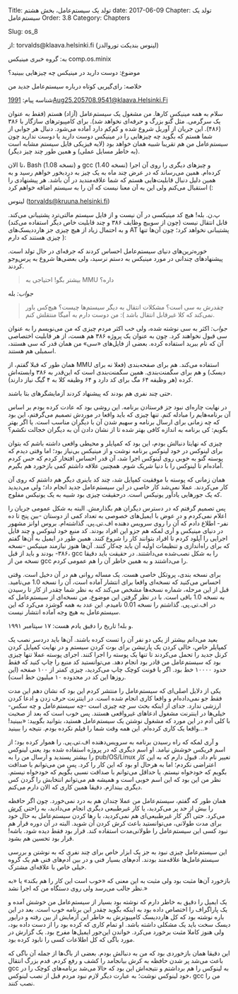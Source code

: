 Title: تولد یک سیستم‌عامل، بخش هشتم
date: 2017-06-09
Chapter: تولد یک سیستم‌عامل
Order: 3.8
Category: Chapters

Slug: os_8



<div class="email">
از: torvalds@klaava.helsinki.fi (لینوس بندیکت توروالدز)

به: گروه خبری مینیکس comp.os.minix

موضوع: دوست دارید در مینیکس چه چیزهایی ببینید؟

خلاصه: رای‌گیریی کوتاه درباره سیستم‌عامل جدید من

شناسه پیام: <1991Aug25.205708.9541@klaava.Helsinki.Fi>

سلام به همه مینیکس کارها. من مشغول یک سیستم‌عامل (آزاد) هستم (فقط به عنوان یک سرگرمی. مثل گنو بزرگ و حرفه‌ای نخواهد شد). برای کامپیوترهای سازگار با ۳۸۶ (۴۸۶). این جریان از آوریل شروع شده و کم‌کم دارد آماده می‌شود. دنبال هر جوابی از شما هستم که بگوید چه چیزهایی را در مینیکس دوست دارید یا دوست ندارید چون سیستم‌عامل من هم تقریبا شبیه همان خواهد بود (لایه فیزیکی فایل سیستم مشابه است (به خاطر مسایل عملی) و همین طور چند چیز دیگر).

تا الان، Bash (نسخه 1.08) و gcc (نسخه 1.40) و چیزهای دیگری را روی آن اجرا کرده‌ام. همین می‌رساند که در عرض چند ماه به یک چیز به دردبخور خواهم رسید و به همین دلیل دنبال قابلیت‌هایی هستم که شما علاقه‌مندید در آن باشد. هر پیشنهادی را استقبال می‌کنم ولی این به آن معنا نیست که آن را به سیستم اضافه خواهم کرد (:

لینوس (torvalds@kruuna.helsinki.fi)

پ.ن. بله! هیچ کد مینیکسی در آن نیست و از فایل سیستم مالتی‌ترد پشتیبانی می‌کند. قابل انتقال نیست (چون از سوییچ وظایف ۳۸۶ و چند قابلیت خاص دیگر استفاده می‌کند) و به احتمال زیاد از هیچ چیزی جز هارددیسک‌های AT پشتیبانی نخواهد کرد؛ چون آن‌ها تنها چیزی هستند که دارم ):
</div >


خوره‌ترین‌های دنیای سیستم‌عامل احساس کردند که جرقه‌ای در حال تولد است. پیشنهادهای چندانی در مورد مینیکس به دستم نرسید، ولی بعضی‌ها شروع به پرس‌وجو کردند.



> بیشتر بگو! احتیاجی به MMU داره؟

*جواب:* بله

> چقدرش به سی است؟ مشکلات انتقال به دیگر سیستم‌ها چیست؟ هیچ‌کس باور نمی‌کند که کلا غیرقابل انتقال باشد ): من دوست دارم به آمیگا منتقلش کنم.

*جواب:* اکثر به سی نوشته شده، ولی خب اکثر مردم چیزی که من می‌نویسم را به عنوان سی قبول نخواهند کرد. چون به عنوان یک پروژه ۳۸۶ هم هست، از هر قابلیت اختصاصی آن که نام ببرید استفاده کرده. بعضی از فایل‌های «سی» من همان قدر که سی هستند، اسمبلی هم هستند.

همان طور که قبلا گفتم، از MMU استفاده می‌کند. هم برای صفحه‌بندی (فعلا نه برای دیسک) و هم برای سگمنت‌بندی. همین سگمنت‌بندی است که این‌قدر به ۳۸۶ وابسته‌اش کرده (هر وظیفه ۶۴ مگ برای کد دارد و ۶۴ وظیفه کلا به ۴ گیگ نیاز دارند).



حتی چند نفری هم بودند که پیشنهاد کردند آزمایشگرهای بتا باشند.

در نهایت چاره‌ای نبود جز فرستادن برنامه. این روشی بود که عادت کرده بودم بر اساس آن برنامه‌هایم را مبادله کنم. تنها چیزی که باید واقعا در موردش تصمیم می‌گرفتم، این بود که چه زمانی برای ارسال برنامه و سهیم شدن آن با دیگران مناسب است. یا اگر بهتر بگویم: کی برنامه به اندازه کافی بهتر شده تا از نشان دادن آن به دیگران خجالت نکشم؟

چیزی که نهایتا دنبالش بودم، این بود که کمپایلر و محیطی واقعی داشته باشم که بتوان برای لینوکس در خود لینوکس برنامه نوشت و از مینیکس بی‌نیاز بود؛ اما وقتی دیدم که پوسته گنو به خوبی روی لینوکس اجرا شد، آن قدر احساس افتخار کردم که حس کردم آماده‌ام تا لینوکس را با دنیا شریک شوم. همچنین علاقه داشتم کمی بازخورد هم بگیرم.

همان زمانی که پوسته با موفقیت کمپایل شد، چند کد باینری دیگر هم داشتم که روی آن کار می‌کردند. عملا نمی‌شد کار خاصی در این سیستم‌عامل جدید انجام داد؛ ولی می‌دیدید که یک جورهایی یادآور یونیکس است. درحقیقت چیزی بود شبیه به یک یونیکس مفلوج.

پس تصمیم گرفتم که در دسترس دیگران هم بگذارمش. البته به شکل عمومی جریان را اعلام نمی‌کردم و در عوض با ایمیل‌های خصوصی به تعداد کمی از دوستان -بین پنج تا ده نفر- اطلاع دادم که آن را روی سرویس دهنده اف.تی.پی. گذاشته‌ام. بروس اوانز مشهور در دنیای مینیکس و آری لمکه هم جزو این افراد بودند. کد منبع خود لینوکس و چند فایل اجرایی را آپلود کردم تا افراد بتوانند کار را شروع کنند. همین طور در ایمیل به آن‌ها گفتم که برای راه‌اندازی و تنظیمات اولیه آن باید چه‌کار کنند. آن‌ها هنوز نیازمند مینیکس -نسخه ۳۸۶- بودند و باید از قبل، gcc را به شکل نصب‌شده می‌داشتند. در حقیقت باید دقیقا نسخه من از gcc را می‌داشتند و به همین خاطر آن را هم عمومی کردم.

برای نسخه بندی، پروتکل خاصی هست. یک مساله روانی هم در آن دخیل است. وقتی احساس می‌کنید که نسخه‌ای واقعا برای انتشار آماده است، آن را نسخه 1.0 می‌نامید. قبل از این مرحله، شماره نسخه‌ها مشخص می‌کند که به نظر شما چقدر از کار تا رسیدن به نسخه 1.0 باقی است. با در نظر گرفتن این موضوع، من نسخه‌ای از سیستم‌عامل که در اف.تی.پی. گذاشتم را نسخه 0.01 نامیدم. این عدد به همه گوشزد می‌کرد که این سیستم‌عامل به هیچ وجه آماده انتشار نیست.

و بله! تاریخ را دقیق یادم هست: ۱۷ سپتامبر ۱۹۹۱.

بعید می‌دانم بیشتر از یکی دو نفر آن را تست کرده باشند. آن‌ها باید دردسر نصب یک کمپایلر خاص، خالی کردن یک پارتیشن برای بوت کردن سیستم و در نهایت کمپایل کردن کرنل جدید را تحمل می‌کردند تا تنها یک پوسته را اجرا کنند. اجرای پوسته عملا تنها چیزی بود که سیستم‌عامل من قادر بود انجام دهد. می‌توانستید کد منبع را چاپ کنید که فقط حدود ۱۰۰۰۰ خط بود. اگر با فونت کوچک چاپ می‌کردید، چیزی کمتر از ۱۰۰ صفحه (این روزها این کد در محدوده ۱۰ میلیون خط است).

یکی از دلایل اصلی‌ای که سیستم‌عامل را منتشر کردم این بود که نشان دهم این مدت فقط جو نمی‌داده‌ام و واقعا کاری انجام شده است. در اینترنت حرف زدن و ادعا کردن ارزشی ندارد. جدای از اینکه بحث سر چه چیزی است -چه سیستم‌عامل و چه سکس- خیلی‌ها در اینترنت مشغول ادعاهای غیرواقعی هستند. پس خوب است که بعد از صحبت با کلی آدم در این مورد که مشغول نوشتن یک سیستم‌عامل هستید، بتوانید بگویید: «ببینید! واقعا یک کاری کرده‌ام. این همه وقت شما را فیلم نکرده بودم. نتیجه را ببینید...»

و آری لمکه که راه رسیدن برنامه به سرویس‌دهنده اف.تی.پی. را هموار کرده بود؛ از اسم فریکس خوشش نیامد. او اسم دیگری که در پروژه استفاده شده بود یعنی لینوکس را بیشتر پسندید و ارسال من را به pub/OS/Linux تغییر نام داد. قبول دارم که به این کار اعتراضی نکردم؛ اما به هرحال او بود که این کار را کرد. پس من می‌توانم با صداقت بگویم که خودخواه نیستم. یا حداقل می‌توانم با صداقت نسبی بگویم که خودخواه نیستم. نظر من این بود که این اسم خوبی است و همیشه هم می‌توانم انتخابش را گردن کس دیگری بیندازم. دقیقا همین کاری که الان دارم می‌کنم.

همان طور که گفتم، سیستم‌عامل من عملا چندان هم به درد نمی‌خورد. چون اگر حافظه را بیش از حد پر می‌کردید، یا کار غیرطبیعی دیگری انجام می‌دادید، به راحتی <abbr title="Crash">کرش</abbr > می‌کرد. حتی اگر کار غیرطبیعی‌ای هم نمی‌کردید، با رها کردن سیستم‌عامل به حال خود برای مدت طولانی، می‌توانستید باعث کرش کردن آن شوید. البته در آن دوره قرار هم نبود کسی این سیستم‌عامل را طولانی‌مدت استفاده کند. قرار بود فقط دیده شود. باشه! قرار بود تحسین هم بشود.

این سیستم‌عامل چیزی نبود به جز یک ابزار خاص برای چند نفری که به نوشتن و بررسی سیستم‌عامل‌ها علاقه‌مند بودند. آدم‌های بسیار فنی و در بین آدم‌های فنی هم یک گروه خیلی خاص با علاقه‌ای مشترک.

باز‌خورد آن‌ها مثبت بود ولی مثبت به این معنی که «خوب است این کار را هم بکند» یا «به نظر جالب می‌رسد ولی روی دستگاه من که اجرا نشد.»

یک ایمیل را دقیق به خاطر دارم که نوشته بود بسیار از سیستم‌عامل من خوشش آمده و یک پاراگراف را اختصاص داده بود به اینکه بگوید چقدر این برنامه خوب است. بعد در این باره نوشته بود که کل هارددیسک کامپیوترش به خاطر این آزمایش از بین رفته و درایور دیسک سخت باید یک مشکلی داشته باشد. او تمام کاری که کرده بود را از دست داده بود، ولی هنوز کاملا مثبت برخورد می‌کرد. خواندن این‌جور ایمیل‌ها مفرح بود. یک گزارش در مورد باگی که کل اطلاعات کسی را نابود کرده بود.

این دقیقا همان باز‌خوردی بود که من به دنبالش بودم. بعضی از باگ‌ها از جمله آن باگی که باعث می‌شد پر شدن حافظه به کرش بیانجامد را کشف و رفع کردم. قدم بزرگ انتقال gcc به لینوکس را هم برداشتم و نتیجه‌اش این بود که حالا می‌شد برنامه‌های کوچک را در خود لینوکس نوشت؛ به عبارت دیگر لازم نبود مردم قبل از نصب لینوکس، gcc من را نصب کنند.
